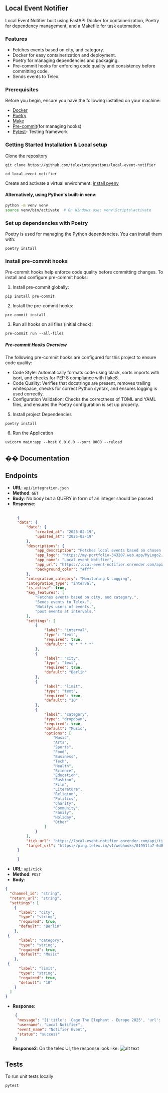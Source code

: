 ## Local  Event Notifier
Local  Event Notifier built using FastAPI  Docker for containerization, Poetry for dependency management, and a Makefile for task automation.

### Features
- Fetches events based on city, and category.
- Docker for easy containerization and deployment.
- Poetry for managing dependencies and packaging.
- Pre-commit hooks for enforcing code quality and consistency before committing code.
- Sends events to Telex.

### Prerequisites
Before you begin, ensure you have the following installed on your machine:

- [Docker](https://www.docker.com/)
- [Poetry ](https://python-poetry.org/)
- [Make](https://makefiletutorial.com/)
- [Pre-commit](https://pre-commit.com/)(for managing hooks)
- [Pytest](https://docs.pytest.org/en/stable/)- Testing framework


### Getting Started Installation & Local setup
Clone the repository
 ```shell
 git clone https://github.com/telexintegrations/local-event-notifier

 cd local-event-notifier
 ```
Create and activate a virtual environment: [install pyenv](https://github.com/pyenv/pyenv#installation)

#### Alternatively, using Python's built-in venv:
```bash
python -m venv venv
source venv/bin/activate  # On Windows use: venv\Scripts\activate
```

### Set up dependencies with Poetry
Poetry is used for managing the Python dependencies. You can install them with:
 ```shell
 poetry install
 ```

### Install pre-commit hooks
Pre-commit hooks help enforce code quality before committing changes.
To install and configure pre-commit hooks:
1. Install pre-commit globally:
 ```shell
pip install pre-commit
 ```
2. Install the pre-commit hooks:
 ```shell
 pre-commit install
 ```
3. Run all hooks on all files (initial check):
 ```shell
 pre-commit run --all-files
 ```
#####  Pre-commit Hooks Overview
The following pre-commit hooks are configured for this project to ensure code quality:
- Code Style: Automatically formats code using black, sorts imports with isort, and checks for PEP 8 compliance with flake8.
- Code Quality: Verifies that docstrings are present, removes trailing whitespace, checks for correct Python syntax, and ensures logging is used correctly.
- Configuration Validation: Checks the correctness of TOML and YAML files, and ensures the Poetry configuration is set up properly.
5. Install project  Dependencies
```shell
poetry install
 ```
6. Run the Application
```shell
uvicorn main:app --host 0.0.0.0 --port 8000 --reload
```
## �� Documentation

## Endpoints

- **URL**: `api/integration.json`
- **Method**: `GET`
- **Body**: No body but a QUERY in form of an integer should be passed
- **Response**:
  ```json
    
    {
    "data": {
        "date": {
            "created_at": "2025-02-19",
            "updated_at": "2025-02-19"
        },
        "descriptions": {
            "app_description": "Fetches local events based on chosen city or location and posts updates on the Telex channel",
            "app_logo": "https://my-portfolio-343207.web.app/MyLogo2.png",
            "app_name": "Local event Notifier",
            "app_url": "https://local-event-notifier.onrender.com/api/integration.json",
            "background_color": "#fff"
        },
        "integration_category": "Monitoring & Logging",
        "integration_type": "interval",
        "is_active": true,
        "key_features": [
            "Fetches events based on city, and category.",
            "Sends events to Telex.",
            "Notifys users of events.",
            "post events at intervals."
        ],
        "settings": [
            {
                "label": "interval",
                "type": "text",
                "required": true,
                "default": "0 * * * *"
            },
            {
                "label": "city",
                "type": "text",
                "required": true,
                "default": "Berlin"
            },
            {
                "label": "limit",
                "type": "text",
                "required": true,
                "default": "10"
            },
            {
                "label": "category",
                "type": "dropdown",
                "required": true,
                "default": "Music",
                "options": [
                    "Music",
                    "Arts",
                    "Sports",
                    "Food",
                    "Business",
                    "Tech",
                    "Health",
                    "Science",
                    "Education",
                    "Fashion",
                    "Film",
                    "Literature",
                    "Religion",
                    "Politics",
                    "Charity",
                    "Community",
                    "Family",
                    "Holiday",
                    "Other"
                ]
            }
        ],
        "tick_url": "https://local-event-notifier.onrender.com/api/tick",
        "target_url": "https://ping.telex.im/v1/webhooks/01951fa7-6d0e-753d-ba67-e9ea376bcce4"
    }

    }
  ```
- **URL**: `api/tick` 
- **Method**: `POST`
- **Body**:
```json
{
  "channel_id": "string",
  "return_url": "string",
  "settings": [
    {
      "label": "city",
      "type": "string",
      "required": true,
      "default": "Berlin"
    },
 {
      "label": "category",
      "type": "string",
      "required": true,
      "default": "Music"
    },
 {
      "label": "limit",
      "type": "string",
      "required": true,
      "default": "10"
    }
  ]
}
```
- **Response**:
  ```json
   {
    "message": "[{'title': 'Cage The Elephant - Europe 2025', 'url': 'https://www.ticketmaster.de/event/cage-the-elephant-europe-2025-tickets/1476430159?language=en-us', 'start_time': '2025-02-21', 'venue': 'TBA'}, {'title': 'Gracie Abrams: The Secret of Us Tour', 'url': 'https://www.ticketmaster.de/event/gracie-abrams-the-secret-of-us-tour-tickets/548575?language=en-us', 'start_time': '2025-02-22', 'venue': 'TBA'}, {'title': 'Gracie Abrams: The Secret of Us Tour | VIP Packages', 'url': 'https://www.ticketmaster.de/event/gracie-abrams-the-secret-of-us-tour-%7C-vip-packages-tickets/548693?language=en-us', 'start_time': '2025-02-22', 'venue': 'TBA'}, {'title': 'Teddy Swims - I’ve Tried Everything But Therapy Tour', 'url': 'https://www.ticketmaster.de/event/teddy-swims-ive-tried-everything-but-therapy-tour-tickets/552817?language=en-us', 'start_time': '2025-02-23', 'venue': 'TBA'}, {'title': \"Teddy Swims: I've Tried Everything But Therapy | VIP Tour Package\", 'url': 'https://www.ticketmaster.de/event/teddy-swims-ive-tried-everything-but-therapy-%7C-vip-tour-package-tickets/552893?language=en-us', 'start_time': '2025-02-23', 'venue': 'TBA'}, {'title': 'Lexa Gates - The Elite Vessel Tour', 'url': 'https://www.ticketmaster.de/event/lexa-gates-the-elite-vessel-tour-tickets/555771?language=en-us', 'start_time': '2025-02-23', 'venue': 'TBA'}, {'title': 'Oscar and the Wolf', 'url': 'https://www.ticketmaster.de/event/oscar-and-the-wolf-tickets/553845?language=en-us', 'start_time': '2025-02-23', 'venue': 'TBA'}, {'title': 'Oscar and the Wolf | Merch Upgrade (no Ticket)', 'url': 'https://www.ticketmaster.de/event/oscar-and-the-wolf-%7C-merch-upgrade-no-ticket--tickets/553871?language=en-us', 'start_time': '2025-02-23', 'venue': 'TBA'}, {'title': 'ericdoa - europe tour 2025', 'url': 'https://www.ticketmaster.de/event/ericdoa-europe-tour-2025-tickets/845240353?language=en-us', 'start_time': '2025-02-23', 'venue': 'TBA'}, {'title': 'Franz Ferdinand - UK / European Tour 2025', 'url': 'https://www.ticketmaster.de/event/franz-ferdinand-uk-european-tour-2025-tickets/552335?language=en-us', 'start_time': '2025-02-24', 'venue': 'TBA'}]",
    "username": "Local Notifier",
    "event_name": "Notifier Event",
    "status": "success"
   }
  ```
  **Response2**: On  the telex  UI, the response look like:
  ![alt text](<Screenshot 2025-02-21 at 17.13.42.png>)

## Tests
To run  unit tests locally
```shell
pytest
```
